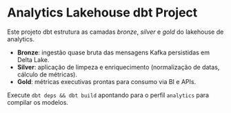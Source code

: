 # Analytics Lakehouse dbt Project

Este projeto dbt estrutura as camadas *bronze*, *silver* e *gold* do lakehouse de analytics.

- **Bronze**: ingestão quase bruta das mensagens Kafka persistidas em Delta Lake.
- **Silver**: aplicação de limpeza e enriquecimento (normalização de datas, cálculo de métricas).
- **Gold**: métricas executivas prontas para consumo via BI e APIs.

Execute `dbt deps && dbt build` apontando para o perfil `analytics` para compilar os modelos.
